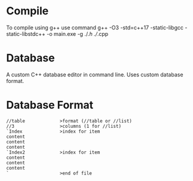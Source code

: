 # Compile
To compile using g++ use command
g++ -O3 -std=c++17 -static-libgcc -static-libstdc++ -o main.exe -g ./*.h ./*.cpp

# Database
A custom C++ database editor in command line. Uses custom database format.

# Database Format
```
//table             >format (//table or //list)
//3                 >columns (1 for //list)
`Index              >index for item
content             
content
content
`Index2             >index for item
content
content
content
`                   >end of file
```
